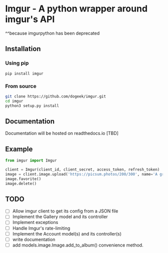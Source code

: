 # Imgur - A python wrapper around imgur's API
^^because imgurpython has been deprecated

## Installation

### Using pip

`pip install imgur`

### From source

```bash
git clone https://github.com/dogeek/imgur.git
cd imgur
python3 setup.py install
```

## Documentation

Documentation will be hosted on readthedocs.io [TBD]

## Example

```python
from imgur import Imgur

client = Imgur(client_id, client_secret, access_token, refresh_token)
image = client.image.upload('https://picsum.photos/200/300', name='A great picture!', description='My summer vacation')
image.favorite()
image.delete()
```

## TODO

- [ ] Allow imgur client to get its config from a JSON file
- [ ] Implement the Gallery model and its controller
- [ ] Implement exceptions
- [ ] Handle Imgur's rate-limiting
- [ ] Implement the Account model(s) and its controller(s)
- [ ] write documentation
- [ ] add models.image.Image.add_to_album() convenience method.
